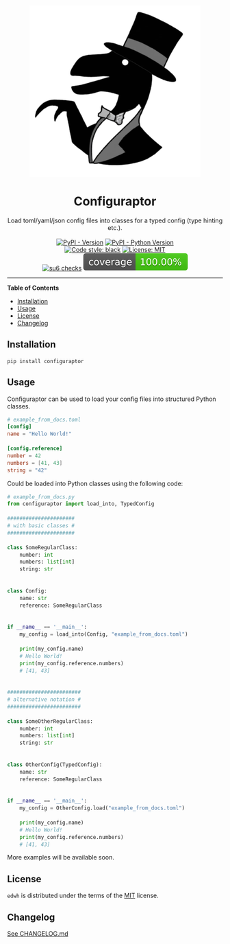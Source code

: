 <div align="center">
    <img 
        align="center" 
        src="https://raw.githubusercontent.com/trialandsuccess/configuraptor/master/_static/configuraptor_circle.png" 
        alt="Classy Configuraptor"
        height="400px"
        />
    <h1 align="center">Configuraptor</h1>
</div>

<div align="center">
    Load toml/yaml/json config files into classes for a typed config (type hinting etc.).
</div>

<br>

<div align="center">
    <a href="https://pypi.org/project/configuraptor"><img alt="PyPI - Version" src="https://img.shields.io/pypi/v/configuraptor.svg"/></a>
    <a href="https://pypi.org/project/configuraptor"><img alt="PyPI - Python Version" src="https://img.shields.io/pypi/pyversions/configuraptor.svg"/></a>
    <br/>
    <a href="https://github.com/psf/black"><img alt="Code style: black" src="https://img.shields.io/badge/code%20style-black-000000.svg"/></a>
    <a href="https://opensource.org/licenses/MIT"><img alt="License: MIT" src="https://img.shields.io/badge/License-MIT-yellow.svg"/></a>
    <br/>
    <a href="https://github.com/trialandsuccess/configuraptor/actions"><img alt="su6 checks" src="https://github.com/trialandsuccess/configuraptor/actions/workflows/su6.yml/badge.svg?branch=development"/></a>
    <a href="https://github.com/trialandsuccess/configuraptor/actions"><img alt="Coverage" src="coverage.svg"/></a>
</div> 

---

**Table of Contents**

- [Installation](#installation)
- [Usage](#usage)
- [License](#license)
- [Changelog](#changelog)

## Installation

```console
pip install configuraptor
```

## Usage

Configuraptor can be used to load your config files into structured Python classes.

```toml
# example_from_docs.toml
[config]
name = "Hello World!"

[config.reference]
number = 42
numbers = [41, 43]
string = "42"
```

Could be loaded into Python classes using the following code:
```python
# example_from_docs.py
from configuraptor import load_into, TypedConfig

######################
# with basic classes #
######################

class SomeRegularClass:
    number: int
    numbers: list[int]
    string: str


class Config:
    name: str
    reference: SomeRegularClass


if __name__ == '__main__':
    my_config = load_into(Config, "example_from_docs.toml")

    print(my_config.name)
    # Hello World!
    print(my_config.reference.numbers)
    # [41, 43]


########################
# alternative notation #
########################

class SomeOtherRegularClass:
    number: int
    numbers: list[int]
    string: str


class OtherConfig(TypedConfig):
    name: str
    reference: SomeRegularClass


if __name__ == '__main__':
    my_config = OtherConfig.load("example_from_docs.toml")

    print(my_config.name)
    # Hello World!
    print(my_config.reference.numbers)
    # [41, 43]
```

More examples will be available soon.

## License

`edwh` is distributed under the terms of the [MIT](https://spdx.org/licenses/MIT.html) license.

## Changelog

[See CHANGELOG.md](https://github.com/trialandsuccess/configuraptor/blob/master/CHANGELOG.md)
